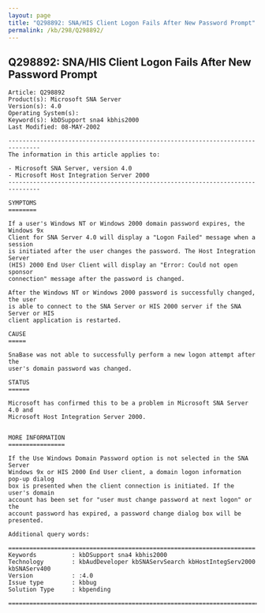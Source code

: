 ```yaml
---
layout: page
title: "Q298892: SNA/HIS Client Logon Fails After New Password Prompt"
permalink: /kb/298/Q298892/
---
```


## Q298892: SNA/HIS Client Logon Fails After New Password Prompt

	Article: Q298892
	Product(s): Microsoft SNA Server
	Version(s): 4.0
	Operating System(s): 
	Keyword(s): kbDSupport sna4 kbhis2000
	Last Modified: 08-MAY-2002
	
	-------------------------------------------------------------------------------
	The information in this article applies to:
	
	- Microsoft SNA Server, version 4.0 
	- Microsoft Host Integration Server 2000 
	-------------------------------------------------------------------------------
	
	SYMPTOMS
	========
	
	If a user's Windows NT or Windows 2000 domain password expires, the Windows 9x
	Client for SNA Server 4.0 will display a "Logon Failed" message when a session
	is initiated after the user changes the password. The Host Integration Server
	(HIS) 2000 End User Client will display an "Error: Could not open sponsor
	connection" message after the password is changed.
	
	After the Windows NT or Windows 2000 password is successfully changed, the user
	is able to connect to the SNA Server or HIS 2000 server if the SNA Server or HIS
	client application is restarted.
	
	CAUSE
	=====
	
	SnaBase was not able to successfully perform a new logon attempt after the
	user's domain password was changed.
	
	STATUS
	======
	
	Microsoft has confirmed this to be a problem in Microsoft SNA Server 4.0 and
	Microsoft Host Integration Server 2000.
	
	
	MORE INFORMATION
	================
	
	If the Use Windows Domain Password option is not selected in the SNA Server
	Windows 9x or HIS 2000 End User client, a domain logon information pop-up dialog
	box is presented when the client connection is initiated. If the user's domain
	account has been set for "user must change password at next logon" or the
	account password has expired, a password change dialog box will be presented.
	
	Additional query words:
	
	======================================================================
	Keywords          : kbDSupport sna4 kbhis2000 
	Technology        : kbAudDeveloper kbSNAServSearch kbHostIntegServ2000 kbSNAServ400
	Version           : :4.0
	Issue type        : kbbug
	Solution Type     : kbpending
	
	=============================================================================
	

